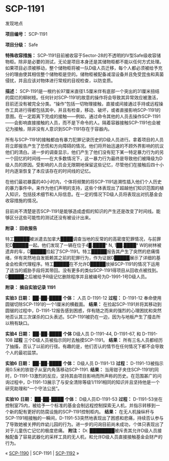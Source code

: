 # SCP-1191
                        




发现地点



**项目编号：**  SCP-1191

**项目分级：**  Safe

**特殊收容措施：**  SCP-1191目前被收容于Sector-28的不透明的IV型Safe级收容储物柜。除非是必要的测试，无论是项目本身还是其储物柜都不能以任何方式处理。如果项目必须被移动，整个储物柜将被一队D级人员迁移，每个人都必须被给予充分的理由使其相信整个储物柜是空的。储物柜被配备减湿设备并且免受昆虫和真菌侵扰，并且应该对物体进行常规的目视检查，以防变质。

**描述：**  SCP-1191是一根约长97厘米直径1.5厘米伴有底部一个突出的31厘米扭结的腐烂的柳树枝。任何针对SCP-1191的故意的操作将会导致其异常效应被激活，目前还没有被完全分类。“操作”包括一切物理接触，直接或间接通过手持或远程操作工具进行得都包括其中，并且有检查，移动、破坏，或者直接影响SCP-1191的意图。在一定距离下完成的接触——例如，通过命令其他的人员去操作SCP-1191——会影响直接接触的人员，而不是下命令的人。隔着容器接触SCP-1191也会被记为接触，除非没有人意识到SCP-1191存在于容器内。

所有与SCP-1191的接触都由有暴力犯罪记录历史的D级人员进行。拿着项目的人员将立即报告产生了恐慌和方向障碍的情况。他们将开始迅速的不顾外界影响的抗议他们的清白。进一步的调查显示，他们产生了他们没有犯下某一特定暴力行为的另一个回忆的时间线——在大多数情况下，这一暴力行为最终是导致他们被降级为D级人员的原因。受影响的人员会无限期地保留这些记忆，尽管他们在接触后四十小时内逐渐恢复了本应该存在的时间线的记忆。

在他们最初暴露的40小时内，个体将频繁的将SCP-1191追溯性插入他们个人历史的暴力事件中。来作为他们声明的支持，这些个体表现出了超越他们知识范围的植入知识，包括技术细节和人际信息。在一定的情况下D级人员将表现出对抗基金会收容措施的情况。

目前尚不清楚是否SCP-1191是能够造成虚假的知识的产生还是改变了时间线。能够区分这些可能性的测试还没有被设计出来。

**附录： 回收报告** 

特工█████被派遣去加拿大████调查当地的反常的的高密度犯罪情况，与前罪犯D█████一起。他们发现了一辆在位于4█.████° N, 1██.████° W的树林被遗弃的车，D█████捡起了SCP-1191。特工█████报告其产生了突然的悲痛情绪，伴有突然地自发抵赖其之前的犯罪行为，作为证据D█████展示了详细的基金会检索代理程序。特工█████在不允许D█████放掉SCP-1191的情况下运用了适当的威胁手段将其带回。没有更多的类似SCP-1191得项目从回收点被找到。D█████之后被给予R级记忆删除程序并且被编号为D-1991-1号D级人员。

**附录： 摘自实验记录 1191** 

**实验3** 
**日期：**  ██-██-████
**个体：**  人员 D-1191-12
**过程：**  D-1191-12 奉命使用圆锯切除SCP-1191的一个1厘米的横截面。
**结果：** 在捡起SCP-1191并将其移动到圆锯的过程中，D-1191-12报告感到困惑，伴有随之而来的强烈的心理困扰和突然地否认其三次谋杀的口头表述。SCP-1191被扔在一边，因为与地板产生了撞击所以稍有缺口。

**实验4** 
**日期：**  ██-██-████
**个体**  D级人员 D-1191-44, D-1191-67, 和 D-1191-108
**过程** 三个D级人员被指示同时去触摸SCP-1191。
**结果：** 所有三名人员都经历了抽搐，否认了以前的行径。有趣的是，他们否认的情节在任何情况下都不会导致个人的最初监禁。

**实验6** 
**日期：**  ██-██-████
**个体：**  D级人员 D-1191-13
**过程：**  D-1191-13被指示用0.5米的铁钳子从室内角落移动SCP-1191.
**结果：** 当用钳子夹住SCP-1191的同时，D-1191-13激烈的反应，坚持其由项目影响而所声称的历史。在范围甚广的问询过程中，D-1191-13展示了与安全清除等级1/1191相同的知识并且坚持他是一个研究助理和“一个守法公民”。

**实验10** 
**日期：**  ██-██-████
**个体：**  D级人员lD-1191-53
**过程：**  D-1191-53坐在控制室75内，被给予一个标准的基金会制远程控制探索无人机，并指示转移到一个新的配有更好的防腐设施的SCP-1191控制柜内。
**结果：** 在无人机操纵杆与SCP-1191相接触的一瞬间，D-1191-53突然地表现出了困惑和悲痛，持续否认参与了导致她被关押的炸幼儿园的行为。进一步的问询目前尚未成功，个体只表现出了对于儿童伤亡记忆的极度悲痛。
**附注：**  Dr. ████████被斥责其允许D级人员接触配备了容易武器化的采样工具的无人机，和允许D级人员直接接触基金会财产的行为。



« [SCP-1190](/scp-1190) | SCP-1191 | [SCP-1192](/scp-1192) »





                    